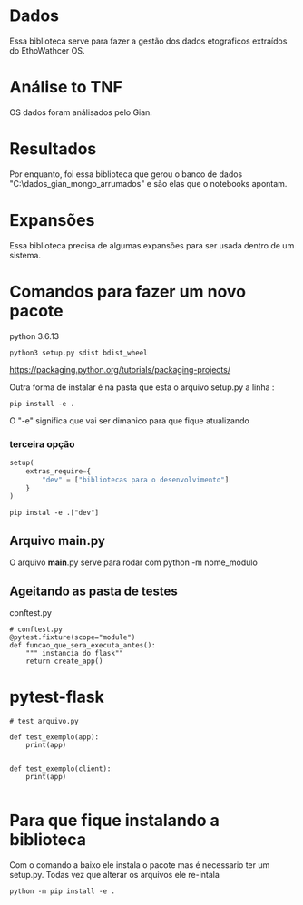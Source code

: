 # Dados

Essa biblioteca serve para fazer a gestão dos dados etograficos extraídos do EthoWathcer OS.

# Análise to TNF

OS dados foram análisados pelo Gian.


# Resultados

Por enquanto, foi essa biblioteca que gerou o banco de dados "C:\dados_gian_mongo_arrumados" e são elas que o notebooks apontam.

# Expansões

Essa biblioteca precisa de algumas expansões para ser usada dentro de um sistema.


# Comandos para fazer um novo pacote

python 3.6.13

```
python3 setup.py sdist bdist_wheel
```
https://packaging.python.org/tutorials/packaging-projects/


Outra forma de instalar é na pasta que esta o arquivo setup.py a linha :
```
pip install -e . 
```

O "-e" significa que vai ser dimanico para que fique atualizando



### terceira opção
```py
setup(
    extras_require={
        "dev" = ["bibliotecas para o desenvolvimento"]
    }
)
```


```
pip instal -e .["dev"]
```

## Arquivo __main__.py

O arquivo __main__.py serve para rodar com python -m nome_modulo


## Ageitando as pasta de testes
conftest.py

```
# conftest.py
@pytest.fixture(scope="module")
def funcao_que_sera_executa_antes():
    """ instancia do flask""
    return create_app()
```

# pytest-flask
```
# test_arquivo.py

def test_exemplo(app):
    print(app)


def test_exemplo(client):
    print(app)


```

# Para que fique instalando a biblioteca

Com o comando a baixo ele instala o pacote mas é necessario ter um setup.py. Todas vez que alterar os arquivos ele re-intala
```
python -m pip install -e .
```